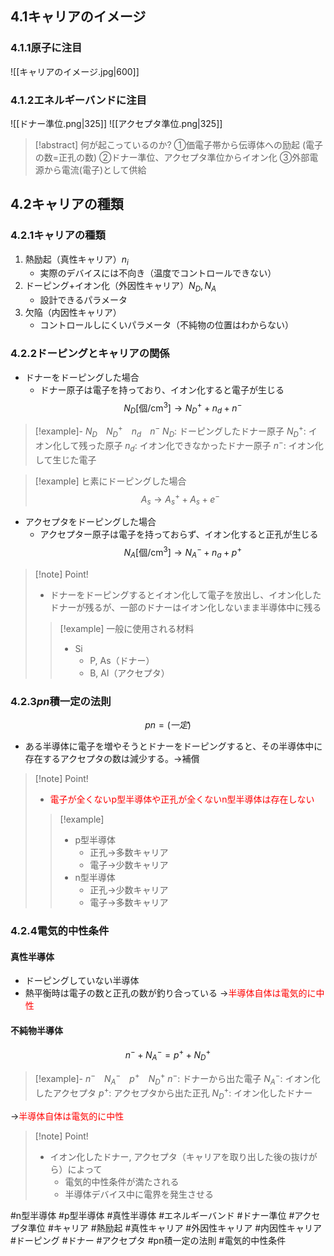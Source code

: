 ## $4.1$キャリアのイメージ

### $4.1.1$原子に注目
![[キャリアのイメージ.jpg|600]]

### $4.1.2$エネルギーバンドに注目
![[ドナー準位.png|325]] ![[アクセプタ準位.png|325]]
> [!abstract] 何が起こっているのか?
> ①価電子帯から伝導体への励起 (電子の数=正孔の数)
> ②ドナー準位、アクセプタ準位からイオン化
> ③外部電源から電流(電子)として供給

## $4.2$キャリアの種類

### $4.2.1$キャリアの種類
1. 熱励起（真性キャリア）$n_i$
    - 実際のデバイスには不向き（温度でコントロールできない）
2. ドーピング+イオン化（外因性キャリア）$N_D, N_A$
    - 設計できるパラメータ
3. 欠陥（内因性キャリア）
    - コントロールしにくいパラメータ（不純物の位置はわからない）

### $4.2.2$ドーピングとキャリアの関係
- ドナーをドーピングした場合
    - ドナー原子は電子を持っており、イオン化すると電子が生じる
    $$N_D \mathrm{[\text{個}/cm^3]} \to N_D^+ + n_d + n^-$$
> [!example]- $N_D$　$N_D^+$　$n_d$　$n^-$
> $N_D$: ドーピングしたドナー原子
> $N_D^+$: イオン化して残った原子
> $n_d$: イオン化できなかったドナー原子
> $n^-$: イオン化して生じた電子

> [!example] ヒ素にドーピングした場合
> $$A_s \to A_s^+ + A_s + e^-$$

- アクセプタをドーピングした場合
    - アクセプター原子は電子を持っておらず、イオン化すると正孔が生じる
    $$N_A \mathrm{[\text{個}/cm^3]} \to N_A^- + n_a + p^+$$

> [!note] Point!
> - ドナーをドーピングするとイオン化して電子を放出し、イオン化したドナーが残るが、一部のドナーはイオン化しないまま半導体中に残る
> > [!example] 一般に使用される材料
> > - Si
> >     - P, As（ドナー）
> >     - B, Al（アクセプタ）


### $4.2.3$$pn$積一定の法則
$$pn=(一定)$$
- ある半導体に電子を増やそうとドナーをドーピングすると、その半導体中に存在するアクセプタの数は減少する。$\to$補償

> [!note] Point!
> - <span style="color: red;">電子が全くないp型半導体や正孔が全くないn型半導体は存在しない</span>
> > [!example]
> > - p型半導体
> >     - 正孔$\to$多数キャリア
> >     - 電子$\to$少数キャリア
> > - n型半導体
> >     - 正孔$\to$少数キャリア
> >     - 電子$\to$多数キャリア

### $4.2.4$電気的中性条件
#### 真性半導体
- ドーピングしていない半導体
- 熱平衡時は電子の数と正孔の数が釣り合っている
    $\to$<span style="color: red;">半導体自体は電気的に中性</span>

#### 不純物半導体
$$n^- + N_A^- = p^+ + N_D^+$$
> [!example]- $n^-$　$N_A^-$　$p^+$　$N_D^+$
> $n^-$: ドナーから出た電子
> $N_A^-$: イオン化したアクセプタ
> $p^+$: アクセプタから出た正孔
> $N_D^+$: イオン化したドナー

$\to$<span style="color: red;">半導体自体は電気的に中性</span>

> [!note] Point!
> - イオン化したドナー, アクセプタ（キャリアを取り出した後の抜けがら）によって
>     - 電気的中性条件が満たされる
>     - 半導体デバイス中に電界を発生させる


#n型半導体 #p型半導体 #真性半導体 #エネルギーバンド #ドナー準位 #アクセプタ準位 #キャリア #熱励起 #真性キャリア #外因性キャリア #内因性キャリア #ドーピング #ドナー #アクセプタ #pn積一定の法則 #電気的中性条件